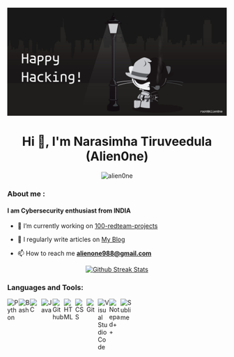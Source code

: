 ![root@Alien0ne](root.jpg)

<h1 align="center">Hi 👋, I'm Narasimha Tiruveedula (Alien0ne)</h1>


<p align="center"> <img src="https://komarev.com/ghpvc/?username=alien0ne&label=Profile%20views&color=0e75b6&style=flat" alt="alien0ne" /> </p>

<h3>About me :</h3>
<h4 align="left">I am Cybersecurity enthusiast from INDIA</h3>

- 🔭 I’m currently working on [100-redteam-projects](https://github.com/Alien0ne/100-redteam-projects)

- 📝 I regularly write articles on [My Blog](https://alien0ne.github.io/)

- 📫 How to reach me **alienone988@gmail.com**

<p align="center">
<a href="https://github.com/Alien0ne">
<img src="https://github-readme-streak-stats.herokuapp.com/?user=Alien0ne" alt="Github Streak Stats">
</a>
</p>

<h3 align="left">Languages and Tools:</h3>

<img align="left" alt="Python" width="26px" src="https://raw.githubusercontent.com/yurijserrano/Github-Profile-Readme-Logos/master/programming%20languages/python.svg" />
<img align="left" alt="Bash" width="26px" src="https://raw.githubusercontent.com/yurijserrano/Github-Profile-Readme-Logos/master/programming%20languages/bash.svg" />
<img align="left" alt="C" width="26px" src="https://raw.githubusercontent.com/yurijserrano/Github-Profile-Readme-Logos/master/programming%20languages/c.svg" />
<img align="left" alt="Java" width="26px" src="https://raw.githubusercontent.com/yurijserrano/Github-Profile-Readme-Logos/master/programming%20languages/java.svg" />
<img align="left" alt="Github" width="26px" src="https://raw.githubusercontent.com/yurijserrano/Github-Profile-Readme-Logos/master/cloud/github.svg" />
<img align="left" alt="HTML" width="26px" src="https://raw.githubusercontent.com/yurijserrano/Github-Profile-Readme-Logos/master/others/html.svg" />
<img align="left" alt="CSS" width="26px" src="https://raw.githubusercontent.com/yurijserrano/Github-Profile-Readme-Logos/master/others/css.svg" />
<img align="left" alt="Git" width="26px" src="https://raw.githubusercontent.com/yurijserrano/Github-Profile-Readme-Logos/master/others/git.svg" />
<img align="left" alt="Visual Studio Code" width="26px" src="https://raw.githubusercontent.com/yurijserrano/Github-Profile-Readme-Logos/master/text%20editors/vscode.svg" />
<img align="left" alt="Notepad++" width="26px" src="https://github.com/yurijserrano/Github-Profile-Readme-Logos/blob/master/text%20editors/notepad%2B%2B.png" />
<img align="left" alt="Sublime" width="26px" src="https://raw.githubusercontent.com/yurijserrano/Github-Profile-Readme-Logos/master/text%20editors/sublime.svg" />
